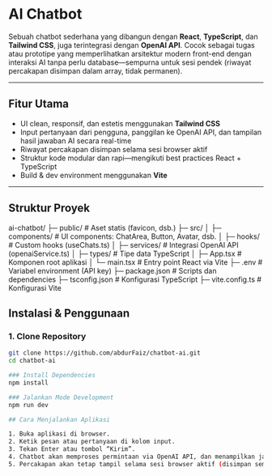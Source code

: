 #  AI Chatbot

Sebuah chatbot sederhana yang dibangun dengan **React**, **TypeScript**, dan **Tailwind CSS**, juga terintegrasi dengan **OpenAI API**. Cocok sebagai tugas atau prototipe yang memperlihatkan arsitektur modern front-end dengan interaksi AI tanpa perlu database—sempurna untuk sesi pendek (riwayat percakapan disimpan dalam array, tidak permanen).

---

##  Fitur Utama
- UI clean, responsif, dan estetis menggunakan **Tailwind CSS**
- Input pertanyaan dari pengguna, panggilan ke OpenAI API, dan tampilan hasil jawaban AI secara real-time
- Riwayat percakapan disimpan selama sesi browser aktif
- Struktur kode modular dan rapi—mengikuti best practices React + TypeScript
- Build & dev environment menggunakan **Vite**

---

##  Struktur Proyek
ai-chatbot/
├─ public/ # Aset statis (favicon, dsb.)
├─ src/
│ ├─ components/ # UI components: ChatArea, Button, Avatar, dsb.
│ ├─ hooks/ # Custom hooks (useChats.ts)
│ ├─ services/ # Integrasi OpenAI API (openaiService.ts)
│ ├─ types/ # Tipe data TypeScript
│ ├─ App.tsx # Komponen root aplikasi
│ └─ main.tsx # Entry point React via Vite
├─ .env # Variabel environment (API key)
├─ package.json # Scripts dan dependencies
├─ tsconfig.json # Konfigurasi TypeScript
├─ vite.config.ts # Konfigurasi Vite

##  Instalasi & Penggunaan

### 1. Clone Repository
```bash
git clone https://github.com/abdurFaiz/chatbot-ai.git
cd chatbot-ai

### Install Dependencies
npm install

### Jalankan Mode Development
npm run dev

## Cara Menjalankan Aplikasi

1. Buka aplikasi di browser.
2. Ketik pesan atau pertanyaan di kolom input.
3. Tekan Enter atau tombol “Kirim”.
4. Chatbot akan memproses permintaan via OpenAI API, dan menampilkan jawaban AI.
5. Percakapan akan tetap tampil selama sesi browser aktif (disimpan sementara di array).


